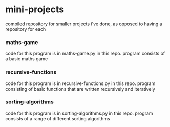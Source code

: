 # mini-projects

compiled repository for smaller projects i've done, as opposed to having a repository for each

### maths-game

code for this program is in maths-game.py in this repo. program consists of a basic maths game

### recursive-functions

code for this program is in recursive-functions.py in this repo. program consisting of basic functions that are written recursively and iteratively

### sorting-algorithms

code for this program is in sorting-algorithms.py in this repo. program consists of a range of different sorting algorithms
